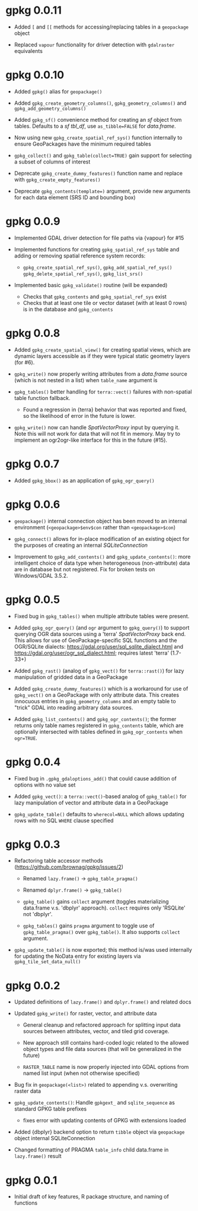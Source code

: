 # gpkg 0.0.11

 - Added `[` and `[[` methods for accessing/replacing tables in a `geopackage` object
 
 - Replaced `vapour` functionality for driver detection with `gdalraster` equivalents

# gpkg 0.0.10

 - Added `gpkg()` alias for `geopackage()`
 
 - Added `gpkg_create_geometry_columns()`, `gpkg_geometry_columns()` and `gpkg_add_geometry_columns()`
 
 - Added `gpkg_sf()` convenience method for creating an _sf_ object from tables. Defaults to a _sf_ _tbl_df_, use `as_tibble=FALSE` for _data.frame_.
 
 - Now using new `gpkg_create_spatial_ref_sys()` function internally to ensure GeoPackages have the minimum required tables
 
 - `gpkg_collect()` and `gpkg_table(collect=TRUE)` gain support for selecting a subset of columns of interest
 
 - Deprecate `gpkg_create_dummy_features()` function name and replace with `gpkg_create_empty_features()`
 
 - Deprecate `gpkg_contents(template=)` argument, provide new arguments for each data element (SRS ID and bounding box)

# gpkg 0.0.9

 - Implemented GDAL driver detection for file paths via {vapour} for #15
 
 - Implemented functions for creating `gpkg_spatial_ref_sys` table and adding or removing spatial reference system records:
   - `gpkg_create_spatial_ref_sys()`, `gpkg_add_spatial_ref_sys()` `gpkg_delete_spatial_ref_sys()`, `gpkg_list_srs()`

 - Implemented basic `gpkg_validate()` routine (will be expanded)
   - Checks that `gpkg_contents` and `gpkg_spatial_ref_sys` exist
   - Checks that at least one tile or vector dataset (with at least 0 rows) is in the database and `gpkg_contents`
 
# gpkg 0.0.8

 - Added `gpkg_create_spatial_view()` for creating spatial views, which are dynamic layers accessible as if they were typical static geometry layers (for #6).
 
 - `gpkg_write()` now properly writing attributes from a _data.frame_ source (which is not nested in a list) when `table_name` argument is 
 
 - `gpkg_tables()` better handling for `terra::vect()` failures with non-spatial table function fallback. 
   - Found a regression in {terra} behavior that was reported and fixed, so the likelihood of error in the future is lower. 
 
 - `gpkg_write()` now can handle _SpatVectorProxy_ input by querying it. Note this will not work for data that will not fit in memory. May try to implement an ogr2ogr-like interface for this in the future (#15).

# gpkg 0.0.7

 - Added `gpkg_bbox()` as an application of `gpkg_ogr_query()`
 
# gpkg 0.0.6

 - `geopackage()` internal connection object has been moved to an internal environment (`<geopackage>$env$con` rather than `<geopackage>$con`)
 
 - `gpkg_connect()` allows for in-place modification of an existing object for the purposes of creating an internal _SQLiteConnection_

 - Improvement to `gpkg_add_contents()` and `gpkg_update_contents()`: more intelligent choice of data type when heterogeneous (non-attribute) data are in database but not registered. Fix for broken tests on Windows/GDAL 3.5.2.

# gpkg 0.0.5

 - Fixed bug in `gpkg_tables()` when multiple attribute tables were present.
 
 - Added `gpkg_ogr_query()` (and `ogr` argument to `gpkg_query()`) to support querying OGR data sources using a 'terra' _SpatVectorProxy_ back end. This allows for use of GeoPackage-specific SQL functions and the OGR/SQLite dialects: <https://gdal.org/user/sql_sqlite_dialect.html> and <https://gdal.org/user/ogr_sql_dialect.html>; requires latest 'terra' (1.7-33+)
 
 - Added `gpkg_rast()` (analog of `gpkg_vect()` for `terra::rast()`) for lazy manipulation of gridded data in a GeoPackage
 
 - Added `gpkg_create_dummy_features()` which is a workaround for use of `gpkg_vect()` on a GeoPackage with only attribute data. This creates innocuous entries in `gpkg_geometry_columns` and an empty table to "trick" GDAL into reading arbitrary data sources.
 
 - Added `gpkg_list_contents()` and `gpkg_ogr_contents()`; the former returns only table names registered in `gpkg_contents` table, which are optionally intersected with tables defined in `gpkg_ogr_contents` when `ogr=TRUE`.
 
# gpkg 0.0.4

 - Fixed bug in `.gpkg_gdaloptions_add()` that could cause addition of options with no value set
 
 - Added `gpkg_vect()`: a `terra::vect()`-based analog of `gpkg_table()` for lazy manipulation of vector and attribute data in a GeoPackage
 
 - `gpkg_update_table()` defaults to `wherecol=NULL` which allows updating rows with no SQL `WHERE` clause specified

# gpkg 0.0.3

 - Refactoring table accessor methods (https://github.com/brownag/gpkg/issues/2)
 
   - Renamed `lazy.frame()` -> `gpkg_table_pragma()`
  
   - Renamed `dplyr.frame()` -> `gpkg_table()`
   
   - `gpkg_table()` gains `collect` argument (toggles materializing data.frame v.s. 'dbplyr' approach). `collect` requires only 'RSQLite' not 'dbplyr'.
   
   - `gpkg_tables()` gains `pragma` argument to toggle use of `gpkg_table_pragma()` over `gpkg_table()`. It also supports `collect` argument. 
   
 - `gpkg_update_table()` is now exported; this method is/was used internally for updating the NoData entry for existing layers via `gpkg_tile_set_data_null()`

# gpkg 0.0.2

* Updated definitions of `lazy.frame()` and `dplyr.frame()` and related docs

* Updated `gpkg_write()` for raster, vector, and attribute data

  * General cleanup and refactored approach for splitting input data sources between attributes, vector, and tiled grid coverage. 
  
  * New approach still contains hard-coded logic related to the allowed object types and file data sources (that will be generalized in the future)
  
  * `RASTER_TABLE` name is now properly injected into GDAL options from named list input (when not otherwise specified)

* Bug fix in `geopackage(<list>)` related to appending v.s. overwriting raster data

* `gpkg_update_contents()`: Handle `gpkgext_` and `sqlite_sequence` as standard GPKG table prefixes  
  * fixes error with updating contents of GPKG with extensions loaded
  
* Added {dbplyr} backend option to return `tibble` object via `geopackage` object internal SQLiteConnection

* Changed formatting of PRAGMA `table_info` child data.frame in `lazy.frame()` result

# gpkg 0.0.1

* Initial draft of key features, R package structure, and naming of functions
